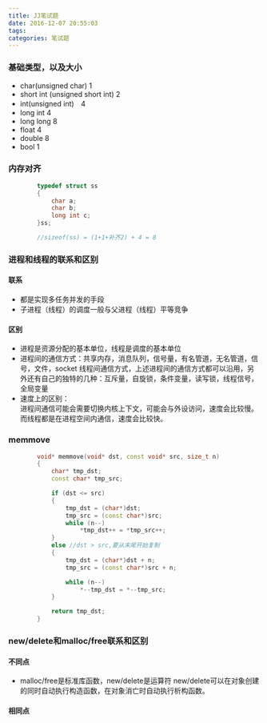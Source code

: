 ```yaml
---
title: JJ笔试题
date: 2016-12-07 20:55:03
tags:
categories: 笔试题
---
```

### 基础类型，以及大小
- char(unsigned char)       1
- short int (unsigned short int)                2                
- int(unsigned int)　4
- long int   4
- long long  8
- float   4
- double  8
- bool 1

### 内存对齐
```c++
        typedef struct ss
        {
            char a;
            char b;
            long int c;
        }ss;

        //sizeof(ss) = (1+1+补齐2) + 4 = 8
```

### 进程和线程的联系和区别
#### 联系
- 都是实现多任务并发的手段
- 子进程（线程）的调度一般与父进程（线程）平等竞争

#### 区别
- 进程是资源分配的基本单位，线程是调度的基本单位
- 进程间的通信方式：共享内存，消息队列，信号量，有名管道，无名管道，信号，文件，socket
线程间通信方式，上述进程间的通信方式都可以沿用，另外还有自己的独特的几种：互斥量，自旋锁，条件变量，读写锁，线程信号，全局变量
- 速度上的区别：  
进程间通信可能会需要切换内核上下文，可能会与外设访问，速度会比较慢。  
而线程都是在进程空间内通信，速度会比较快。

### memmove
```c++
        void* memmove(void* dst, const void* src, size_t n)
        {
            char* tmp_dst;
            const char* tmp_src;

            if (dst <= src)
            {
                tmp_dst = (char*)dst;
                tmp_src = (const char*)src;
                while (n--)
                    *tmp_dst++ = *tmp_src++;
            }
            else //dst > src,要从末尾开始复制
            {
                tmp_dst = (char*)dst + n;
                tmp_src = (const char*)src + n;

                while (n--)
                    *--tmp_dst = *--tmp_src;
            }

            return tmp_dst;
        }
```

### new/delete和malloc/free联系和区别
#### 不同点
- malloc/free是标准库函数，new/delete是运算符
  new/delete可以在对象创建的同时自动执行构造函数，在对象消亡时自动执行析构函数。

#### 相同点

